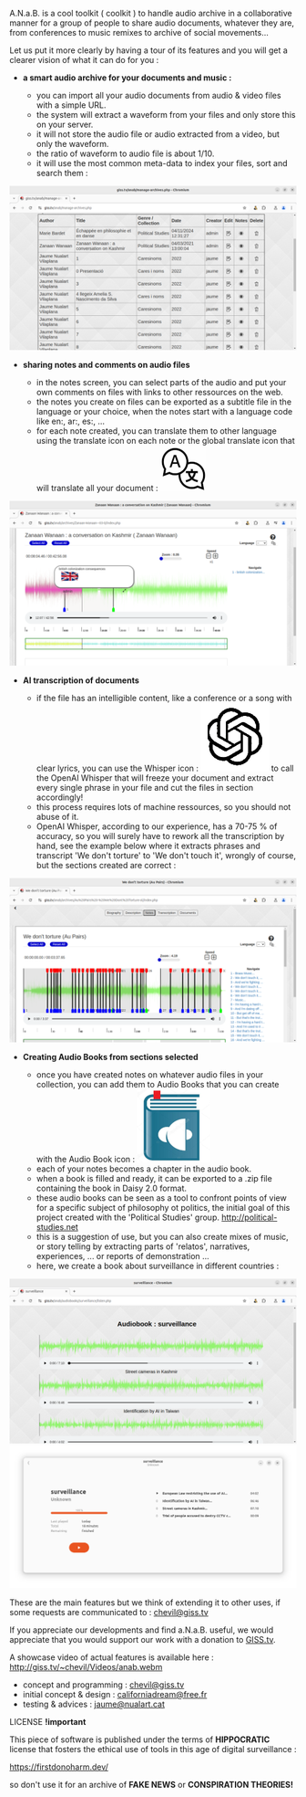 A.N.a.B. is a cool toolkit ( coolkit ) to handle audio archive in a collaborative manner
for a group of people to share audio documents, whatever they are,
from conferences to music remixes to archive of social movements...

Let us put it more clearly by having a tour of its features
and you will get a clearer vision of what it can do for you :

 * <b>a smart audio archive for your documents and music :</b>

   - you can import all your audio documents from audio & video files with a simple URL.
   - the system will extract a waveform from your files and only store this on your server.
   - it will not store the audio file or audio extracted from a video, but only the waveform.
   - the ratio of waveform to audio file is about 1/10.
   - it will use the most common meta-data to index your files, sort and search them  :

![Metadata Screen](metadata.png)

 * <b>sharing notes and comments on audio files</b>

   - in the notes screen, you can select parts of the audio
     and put your own comments on files with links to other ressources on the web.
   - the notes you create on files can be exported as a subtitle file in the language 
     or your choice, when the notes start with a language code like en:, ar:, es:, ...
   - for each note created, you can translate them to other language using
     the translate icon on each note or the global translate icon that
     will translate all your document :
     ![Translate icon](img/translate.png)

![Notes_Screen](notes.png)

 * <b>AI transcription of documents</b>

   - if the file has an intelligible content, like a conference or a song with clear lyrics,
     you can use the Whisper icon :
     ![Whisper icon](img/whisper-logo.png)
     to call the OpenAI Whisper that will freeze your document and extract
     every single phrase in your file and cut the files in section accordingly!
   - this process requires lots of machine ressources, so you should not abuse of it.
   - OpenAI Whisper, according to our experience, has a 70-75 % of accuracy,
     so you will surely have to rework all the transcription by hand,
     see the example below where it extracts phrases and transcript 
     'We don't torture' to 'We don't touch it', wrongly of course,
     but the sections created are correct :
  
![Transcription Screen](whispered.png)

 * <b>Creating Audio Books from sections selected</b>

   - once you have created notes on whatever audio files in your collection,
     you can add them to Audio Books that you can create with the Audio Book icon :
     ![Audio Book icon](img/audiobook.png)
   - each of your notes becomes a chapter in the audio book.
   - when a book is filled and ready, it can be exported to a .zip
     file containing the book in Daisy 2.0 format.
   - these audio books can be seen as a tool to confront points of view
     for a specific subject of philosophy ot politics, the initial goal
     of this project created with the 'Political Studies' group.
     http://political-studies.net
   - this is a suggestion of use, but you can also create mixes of music,
     or story telling by extracting parts of 'relatos', narratives, experiences, ...
     or reports of demonstration ...
   - here, we create a book about surveillance in different countries :

![Audio_Book_Screen](surveillance.png)
![Reader_Screen](cozy.png)

These are the main features but we think of extending it to other uses,
if some requests are communicated to : chevil@giss.tv

If you appreciate our developments and find a.N.a.B. useful,
we would appreciate that you would support our work
with a donation to [GISS.tv](http://giss.tv).

A showcase video of actual features is available here :
http://giss.tv/~chevil/Videos/anab.webm

   - concept and programming : chevil@giss.tv
   - initial concept & design : californiadream@free.fr
   - testing & advices : jaume@nualart.cat

LICENSE <b>!important</b>

This piece of software is published under the terms
of <b>HIPPOCRATIC</b> license that fosters the ethical 
use of tools in this age of digital surveillance :

https://firstdonoharm.dev/ 

so don't use it for an archive of <b>FAKE NEWS</b>
or <b>CONSPIRATION THEORIES!</b>

